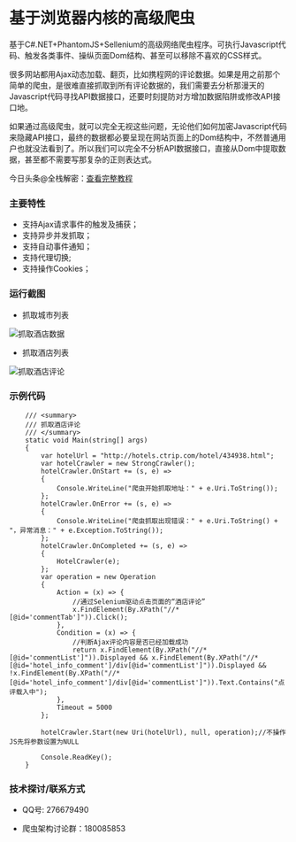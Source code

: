 # 基于浏览器内核的高级爬虫
基于C#.NET+PhantomJS+Sellenium的高级网络爬虫程序。可执行Javascript代码、触发各类事件、操纵页面Dom结构、甚至可以移除不喜欢的CSS样式。

很多网站都用Ajax动态加载、翻页，比如携程网的评论数据。如果是用之前那个简单的爬虫，是很难直接抓取到所有评论数据的，我们需要去分析那漫天的Javascript代码寻找API数据接口，还要时刻提防对方增加数据陷阱或修改API接口地。

如果通过高级爬虫，就可以完全无视这些问题，无论他们如何加密Javascript代码来隐藏API接口，最终的数据都必要呈现在网站页面上的Dom结构中，不然普通用户也就没法看到了。所以我们可以完全不分析API数据接口，直接从Dom中提取数据，甚至都不需要写那复杂的正则表达式。


今日头条@全栈解密：[查看完整教程](http://www.toutiao.com/i6304492725462893058/ "今日头条@全栈解密")

### 主要特性

- 支持Ajax请求事件的触发及捕获；
- 支持异步并发抓取；
- 支持自动事件通知；
- 支持代理切换;
- 支持操作Cookies；


### 运行截图	

- 抓取城市列表

![抓取酒店数据](https://github.com/coldicelion/Strong-Web-Crawler/blob/master/Wesley.Crawler.StrongCrawler/Resources/1.jpg?raw=true)


- 抓取酒店列表

![抓取酒店评论](https://github.com/coldicelion/Strong-Web-Crawler/blob/master/Wesley.Crawler.StrongCrawler/Resources/1.jpg?raw=true)


### 示例代码

        /// <summary>
        /// 抓取酒店评论
        /// </summary>
		static void Main(string[] args)
        {
            var hotelUrl = "http://hotels.ctrip.com/hotel/434938.html";
            var hotelCrawler = new StrongCrawler();
            hotelCrawler.OnStart += (s, e) =>
            {
                Console.WriteLine("爬虫开始抓取地址：" + e.Uri.ToString());
            };
            hotelCrawler.OnError += (s, e) =>
            {
                Console.WriteLine("爬虫抓取出现错误：" + e.Uri.ToString() + "，异常消息：" + e.Exception.ToString());
            };
            hotelCrawler.OnCompleted += (s, e) =>
            {
                HotelCrawler(e);
            };
            var operation = new Operation
            {
                Action = (x) => {
                    //通过Selenium驱动点击页面的“酒店评论”
                    x.FindElement(By.XPath("//*[@id='commentTab']")).Click();
                },
                Condition = (x) => {
                    //判断Ajax评论内容是否已经加载成功
                    return x.FindElement(By.XPath("//*[@id='commentList']")).Displayed && x.FindElement(By.XPath("//*[@id='hotel_info_comment']/div[@id='commentList']")).Displayed && !x.FindElement(By.XPath("//*[@id='hotel_info_comment']/div[@id='commentList']")).Text.Contains("点评载入中");
                },
                Timeout = 5000
            };

            hotelCrawler.Start(new Uri(hotelUrl), null, operation);//不操作JS先将参数设置为NULL

            Console.ReadKey();
        }

	

### 技术探讨/联系方式

- QQ号: 276679490

- 爬虫架构讨论群：180085853


